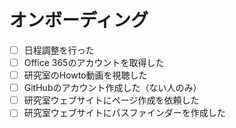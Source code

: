 # オンボーディング

* [ ] 日程調整を行った
* [ ] Office 365のアカウントを取得した
* [ ] 研究室のHowto動画を視聴した
* [ ] GitHubのアカウント作成した（ない人のみ）
* [ ] 研究室ウェブサイトにページ作成を依頼した
* [ ] 研究室ウェブサイトにパスファインダーを作成した

